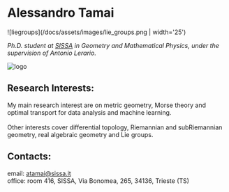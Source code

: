 
# Alessandro Tamai

![liegroups](/docs/assets/images/lie_groups.png | width='25')


​_Ph.D. student at [SISSA](https://www.sissa.it) in Geometry and Mathematical Physics, 
under the supervision of Antonio Lerario._

![logo](/docs/assets/images/sissalogo.png=150x150)

## Research Interests:

My main research interest are on metric geometry, Morse theory and optimal transport for data analysis and machine learning.
\
\
Other interests cover differential topology, Riemannian and subRiemannian geometry, real algebraic geometry and Lie groups.



## Contacts:

email:  atamai@sissa.it
\
office: room 416, SISSA, Via Bonomea, 265, 34136, Trieste (TS)


